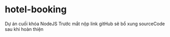 # hotel-booking
Dự án cuối khóa NodeJS
Trước mắt nộp link gitHub
sẽ bổ xung sourceCode sau khi hoàn thiện
